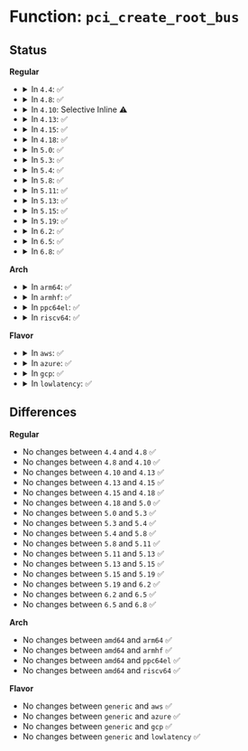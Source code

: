 # Function: <code>pci_create_root_bus</code>

## Status
<b>Regular</b>
<ul>
<li>
<details>
<summary>In <code>4.4</code>: ✅</summary>

```c
struct pci_bus *pci_create_root_bus(struct device *parent, int bus, struct pci_ops *ops, void *sysdata, struct list_head *resources);
```

**Collision:** Unique Global

**Inline:** No

**Transformation:** False

**Instances:**

```
In drivers/pci/probe.c (ffffffff81431eb0)
Location: drivers/pci/probe.c:2091
Inline: False
Direct callers:
  - drivers/pci/probe.c:pci_scan_bus
  - drivers/pci/probe.c:pci_scan_root_bus_msi
  - drivers/pci/probe.c:pci_scan_root_bus_msi
  - drivers/acpi/pci_root.c:acpi_pci_root_create
```
**Symbols:**

```
ffffffff81431eb0-ffffffff814322eb: pci_create_root_bus (STB_GLOBAL)
```
</details>
</li>
<li>
<details>
<summary>In <code>4.8</code>: ✅</summary>

```c
struct pci_bus *pci_create_root_bus(struct device *parent, int bus, struct pci_ops *ops, void *sysdata, struct list_head *resources);
```

**Collision:** Unique Global

**Inline:** No

**Transformation:** False

**Instances:**

```
In drivers/pci/probe.c (ffffffff8147d6e0)
Location: drivers/pci/probe.c:2129
Inline: False
Direct callers:
  - drivers/pci/probe.c:pci_scan_bus
  - drivers/pci/probe.c:pci_scan_root_bus_msi
  - drivers/pci/probe.c:pci_scan_root_bus_msi
  - drivers/acpi/pci_root.c:acpi_pci_root_create
```
**Symbols:**

```
ffffffff8147d6e0-ffffffff8147daf4: pci_create_root_bus (STB_GLOBAL)
```
</details>
</li>
<li>
<details>
<summary>In <code>4.10</code>: Selective Inline ⚠️</summary>

```c
struct pci_bus *pci_create_root_bus(struct device *parent, int bus, struct pci_ops *ops, void *sysdata, struct list_head *resources);
```

**Collision:** Unique Global

**Inline:** Selective

**Transformation:** False

**Instances:**

```
In drivers/pci/probe.c (ffffffff8149fb85)
Location: drivers/pci/probe.c:2310
Inline: True
Inline callers:
  - drivers/pci/probe.c:pci_scan_bus
Direct callers:
  - drivers/acpi/pci_root.c:acpi_pci_root_create
```
**Symbols:**

```
ffffffff8149f1a0-ffffffff8149f1b3: pci_create_root_bus (STB_GLOBAL)
```
</details>
</li>
<li>
<details>
<summary>In <code>4.13</code>: ✅</summary>

```c
struct pci_bus *pci_create_root_bus(struct device *parent, int bus, struct pci_ops *ops, void *sysdata, struct list_head *resources);
```

**Collision:** Unique Global

**Inline:** No

**Transformation:** False

**Instances:**

```
In drivers/pci/probe.c (ffffffff814a8ee0)
Location: drivers/pci/probe.c:2405
Inline: False
Direct callers:
  - drivers/pci/probe.c:pci_scan_bus
  - drivers/pci/probe.c:pci_scan_root_bus
  - drivers/pci/probe.c:pci_scan_root_bus
  - drivers/acpi/pci_root.c:acpi_pci_root_create
```
**Symbols:**

```
ffffffff814a8ee0-ffffffff814a8fca: pci_create_root_bus (STB_GLOBAL)
```
</details>
</li>
<li>
<details>
<summary>In <code>4.15</code>: ✅</summary>

```c
struct pci_bus *pci_create_root_bus(struct device *parent, int bus, struct pci_ops *ops, void *sysdata, struct list_head *resources);
```

**Collision:** Unique Global

**Inline:** No

**Transformation:** False

**Instances:**

```
In drivers/pci/probe.c (ffffffff814e7f10)
Location: drivers/pci/probe.c:2632
Inline: False
Direct callers:
  - drivers/pci/probe.c:pci_scan_bus
  - drivers/pci/probe.c:pci_scan_root_bus
  - drivers/pci/probe.c:pci_scan_root_bus
  - drivers/acpi/pci_root.c:acpi_pci_root_create
```
**Symbols:**

```
ffffffff814e7f10-ffffffff814e7ffa: pci_create_root_bus (STB_GLOBAL)
```
</details>
</li>
<li>
<details>
<summary>In <code>4.18</code>: ✅</summary>

```c
struct pci_bus *pci_create_root_bus(struct device *parent, int bus, struct pci_ops *ops, void *sysdata, struct list_head *resources);
```

**Collision:** Unique Global

**Inline:** No

**Transformation:** False

**Instances:**

```
In drivers/pci/probe.c (ffffffff815175a0)
Location: drivers/pci/probe.c:2816
Inline: False
Direct callers:
  - drivers/pci/probe.c:pci_scan_bus
  - drivers/pci/probe.c:pci_scan_root_bus
  - drivers/pci/probe.c:pci_scan_root_bus
  - drivers/acpi/pci_root.c:acpi_pci_root_create
```
**Symbols:**

```
ffffffff815175a0-ffffffff8151765e: pci_create_root_bus (STB_GLOBAL)
```
</details>
</li>
<li>
<details>
<summary>In <code>5.0</code>: ✅</summary>

```c
struct pci_bus *pci_create_root_bus(struct device *parent, int bus, struct pci_ops *ops, void *sysdata, struct list_head *resources);
```

**Collision:** Unique Global

**Inline:** No

**Transformation:** False

**Instances:**

```
In drivers/pci/probe.c (ffffffff8152d020)
Location: drivers/pci/probe.c:2942
Inline: False
Direct callers:
  - drivers/pci/probe.c:pci_scan_bus
  - drivers/pci/probe.c:pci_scan_root_bus
  - drivers/pci/probe.c:pci_scan_root_bus
  - drivers/acpi/pci_root.c:acpi_pci_root_create
```
**Symbols:**

```
ffffffff8152d020-ffffffff8152d0dd: pci_create_root_bus (STB_GLOBAL)
```
</details>
</li>
<li>
<details>
<summary>In <code>5.3</code>: ✅</summary>

```c
struct pci_bus *pci_create_root_bus(struct device *parent, int bus, struct pci_ops *ops, void *sysdata, struct list_head *resources);
```

**Collision:** Unique Global

**Inline:** No

**Transformation:** False

**Instances:**

```
In drivers/pci/probe.c (ffffffff8155b7c0)
Location: drivers/pci/probe.c:3168
Inline: False
Direct callers:
  - drivers/pci/probe.c:pci_scan_bus
  - drivers/pci/probe.c:pci_scan_root_bus
  - drivers/pci/probe.c:pci_scan_root_bus
  - drivers/acpi/pci_root.c:acpi_pci_root_create
```
**Symbols:**

```
ffffffff8155b7c0-ffffffff8155b881: pci_create_root_bus (STB_GLOBAL)
```
</details>
</li>
<li>
<details>
<summary>In <code>5.4</code>: ✅</summary>

```c
struct pci_bus *pci_create_root_bus(struct device *parent, int bus, struct pci_ops *ops, void *sysdata, struct list_head *resources);
```

**Collision:** Unique Global

**Inline:** No

**Transformation:** False

**Instances:**

```
In drivers/pci/probe.c (ffffffff8157c870)
Location: drivers/pci/probe.c:2902
Inline: False
Direct callers:
  - drivers/pci/probe.c:pci_scan_bus
  - drivers/pci/probe.c:pci_scan_root_bus
  - drivers/pci/probe.c:pci_scan_root_bus
  - drivers/acpi/pci_root.c:acpi_pci_root_create
```
**Symbols:**

```
ffffffff8157c870-ffffffff8157c931: pci_create_root_bus (STB_GLOBAL)
```
</details>
</li>
<li>
<details>
<summary>In <code>5.8</code>: ✅</summary>

```c
struct pci_bus *pci_create_root_bus(struct device *parent, int bus, struct pci_ops *ops, void *sysdata, struct list_head *resources);
```

**Collision:** Unique Global

**Inline:** No

**Transformation:** False

**Instances:**

```
In drivers/pci/probe.c (ffffffff81621da0)
Location: drivers/pci/probe.c:2954
Inline: False
Direct callers:
  - drivers/pci/probe.c:pci_scan_bus
  - drivers/pci/probe.c:pci_scan_root_bus
  - drivers/pci/probe.c:pci_scan_root_bus
  - drivers/acpi/pci_root.c:acpi_pci_root_create
```
**Symbols:**

```
ffffffff81621da0-ffffffff81621ec1: pci_create_root_bus (STB_GLOBAL)
```
</details>
</li>
<li>
<details>
<summary>In <code>5.11</code>: ✅</summary>

```c
struct pci_bus *pci_create_root_bus(struct device *parent, int bus, struct pci_ops *ops, void *sysdata, struct list_head *resources);
```

**Collision:** Unique Global

**Inline:** No

**Transformation:** False

**Instances:**

```
In drivers/pci/probe.c (ffffffff81648990)
Location: drivers/pci/probe.c:2961
Inline: False
Direct callers:
  - drivers/pci/probe.c:pci_scan_bus
  - drivers/pci/probe.c:pci_scan_root_bus
  - drivers/pci/probe.c:pci_scan_root_bus
  - drivers/acpi/pci_root.c:acpi_pci_root_create
```
**Symbols:**

```
ffffffff81648990-ffffffff81648ab1: pci_create_root_bus (STB_GLOBAL)
```
</details>
</li>
<li>
<details>
<summary>In <code>5.13</code>: ✅</summary>

```c
struct pci_bus *pci_create_root_bus(struct device *parent, int bus, struct pci_ops *ops, void *sysdata, struct list_head *resources);
```

**Collision:** Unique Global

**Inline:** No

**Transformation:** False

**Instances:**

```
In drivers/pci/probe.c (ffffffff8162b5b0)
Location: drivers/pci/probe.c:3005
Inline: False
Direct callers:
  - drivers/pci/probe.c:pci_scan_bus
  - drivers/pci/probe.c:pci_scan_root_bus
  - drivers/pci/probe.c:pci_scan_root_bus
  - drivers/acpi/pci_root.c:acpi_pci_root_create
```
**Symbols:**

```
ffffffff8162b5b0-ffffffff8162b671: pci_create_root_bus (STB_GLOBAL)
```
</details>
</li>
<li>
<details>
<summary>In <code>5.15</code>: ✅</summary>

```c
struct pci_bus *pci_create_root_bus(struct device *parent, int bus, struct pci_ops *ops, void *sysdata, struct list_head *resources);
```

**Collision:** Unique Global

**Inline:** No

**Transformation:** False

**Instances:**

```
In drivers/pci/probe.c (ffffffff8169aa80)
Location: drivers/pci/probe.c:3047
Inline: False
Direct callers:
  - drivers/pci/probe.c:pci_scan_bus
  - drivers/pci/probe.c:pci_scan_root_bus
  - drivers/pci/probe.c:pci_scan_root_bus
  - drivers/acpi/pci_root.c:acpi_pci_root_create
```
**Symbols:**

```
ffffffff8169aa80-ffffffff8169ab41: pci_create_root_bus (STB_GLOBAL)
```
</details>
</li>
<li>
<details>
<summary>In <code>5.19</code>: ✅</summary>

```c
struct pci_bus *pci_create_root_bus(struct device *parent, int bus, struct pci_ops *ops, void *sysdata, struct list_head *resources);
```

**Collision:** Unique Global

**Inline:** No

**Transformation:** False

**Instances:**

```
In drivers/pci/probe.c (ffffffff817bc210)
Location: drivers/pci/probe.c:3018
Inline: False
Direct callers:
  - drivers/pci/probe.c:pci_scan_bus
  - drivers/pci/probe.c:pci_scan_root_bus
  - drivers/pci/probe.c:pci_scan_root_bus
  - drivers/acpi/pci_root.c:acpi_pci_root_create
```
**Symbols:**

```
ffffffff817bc210-ffffffff817bc2d9: pci_create_root_bus (STB_GLOBAL)
```
</details>
</li>
<li>
<details>
<summary>In <code>6.2</code>: ✅</summary>

```c
struct pci_bus *pci_create_root_bus(struct device *parent, int bus, struct pci_ops *ops, void *sysdata, struct list_head *resources);
```

**Collision:** Unique Global

**Inline:** No

**Transformation:** False

**Instances:**

```
In drivers/pci/probe.c (ffffffff818d8080)
Location: drivers/pci/probe.c:3028
Inline: False
Direct callers:
  - drivers/pci/probe.c:pci_scan_bus
  - drivers/pci/probe.c:pci_scan_root_bus
  - drivers/pci/probe.c:pci_scan_root_bus
  - drivers/acpi/pci_root.c:acpi_pci_root_create
```
**Symbols:**

```
ffffffff818d8080-ffffffff818d8149: pci_create_root_bus (STB_GLOBAL)
```
</details>
</li>
<li>
<details>
<summary>In <code>6.5</code>: ✅</summary>

```c
struct pci_bus *pci_create_root_bus(struct device *parent, int bus, struct pci_ops *ops, void *sysdata, struct list_head *resources);
```

**Collision:** Unique Global

**Inline:** No

**Transformation:** False

**Instances:**

```
In drivers/pci/probe.c (ffffffff8191b350)
Location: drivers/pci/probe.c:3042
Inline: False
Direct callers:
  - drivers/pci/probe.c:pci_scan_bus
  - drivers/pci/probe.c:pci_scan_root_bus
  - drivers/pci/probe.c:pci_scan_root_bus
  - drivers/acpi/pci_root.c:acpi_pci_root_create
```
**Symbols:**

```
ffffffff8191b350-ffffffff8191b419: pci_create_root_bus (STB_GLOBAL)
```
</details>
</li>
<li>
<details>
<summary>In <code>6.8</code>: ✅</summary>

```c
struct pci_bus *pci_create_root_bus(struct device *parent, int bus, struct pci_ops *ops, void *sysdata, struct list_head *resources);
```

**Collision:** Unique Global

**Inline:** No

**Transformation:** False

**Instances:**

```
In drivers/pci/probe.c (ffffffff81963780)
Location: drivers/pci/probe.c:3091
Inline: False
Direct callers:
  - drivers/pci/probe.c:pci_scan_bus
  - drivers/pci/probe.c:pci_scan_root_bus
  - drivers/pci/probe.c:pci_scan_root_bus
  - drivers/acpi/pci_root.c:acpi_pci_root_create
```
**Symbols:**

```
ffffffff81963780-ffffffff81963849: pci_create_root_bus (STB_GLOBAL)
```
</details>
</li>
</ul>
<b>Arch</b>
<ul>
<li>
<details>
<summary>In <code>arm64</code>: ✅</summary>

```c
struct pci_bus *pci_create_root_bus(struct device *parent, int bus, struct pci_ops *ops, void *sysdata, struct list_head *resources);
```

**Collision:** Unique Global

**Inline:** No

**Transformation:** False

**Instances:**

```
In drivers/pci/probe.c (ffff8000106dffb0)
Location: drivers/pci/probe.c:2902
Inline: False
Direct callers:
  - drivers/pci/probe.c:pci_scan_bus
  - drivers/pci/probe.c:pci_scan_root_bus
  - drivers/pci/probe.c:pci_scan_root_bus
  - drivers/acpi/pci_root.c:acpi_pci_root_create
```
**Symbols:**

```
ffff8000106dffb0-ffff8000106e0068: pci_create_root_bus (STB_GLOBAL)
```
</details>
</li>
<li>
<details>
<summary>In <code>armhf</code>: ✅</summary>

```c
struct pci_bus *pci_create_root_bus(struct device *parent, int bus, struct pci_ops *ops, void *sysdata, struct list_head *resources);
```

**Collision:** Unique Global

**Inline:** No

**Transformation:** False

**Instances:**

```
In drivers/pci/probe.c (c087bc74)
Location: drivers/pci/probe.c:2902
Inline: False
Direct callers:
  - drivers/pci/probe.c:pci_scan_bus
  - drivers/pci/probe.c:pci_scan_root_bus
  - drivers/pci/probe.c:pci_scan_root_bus
```
**Symbols:**

```
c087bc74-c087bd1c: pci_create_root_bus (STB_GLOBAL)
```
</details>
</li>
<li>
<details>
<summary>In <code>ppc64el</code>: ✅</summary>

```c
struct pci_bus *pci_create_root_bus(struct device *parent, int bus, struct pci_ops *ops, void *sysdata, struct list_head *resources);
```

**Collision:** Unique Global

**Inline:** No

**Transformation:** False

**Instances:**

```
In drivers/pci/probe.c (c000000000858cd0)
Location: drivers/pci/probe.c:2902
Inline: False
Direct callers:
  - arch/powerpc/kernel/pci-common.c:pcibios_scan_phb
  - drivers/pci/probe.c:pci_scan_bus
  - drivers/pci/probe.c:pci_scan_root_bus
  - drivers/pci/probe.c:pci_scan_root_bus
```
**Symbols:**

```
c000000000858cd0-c000000000858dc4: pci_create_root_bus (STB_GLOBAL)
```
</details>
</li>
<li>
<details>
<summary>In <code>riscv64</code>: ✅</summary>

```c
struct pci_bus *pci_create_root_bus(struct device *parent, int bus, struct pci_ops *ops, void *sysdata, struct list_head *resources);
```

**Collision:** Unique Global

**Inline:** No

**Transformation:** False

**Instances:**

```
In drivers/pci/probe.c (ffffffe0004b7ee4)
Location: drivers/pci/probe.c:2902
Inline: False
Direct callers:
  - drivers/pci/probe.c:pci_scan_bus
  - drivers/pci/probe.c:pci_scan_root_bus
  - drivers/pci/probe.c:pci_scan_root_bus
```
**Symbols:**

```
ffffffe0004b7ee4-ffffffe0004b7f8a: pci_create_root_bus (STB_GLOBAL)
```
</details>
</li>
</ul>
<b>Flavor</b>
<ul>
<li>
<details>
<summary>In <code>aws</code>: ✅</summary>

```c
struct pci_bus *pci_create_root_bus(struct device *parent, int bus, struct pci_ops *ops, void *sysdata, struct list_head *resources);
```

**Collision:** Unique Global

**Inline:** No

**Transformation:** False

**Instances:**

```
In drivers/pci/probe.c (ffffffff81570d90)
Location: drivers/pci/probe.c:2902
Inline: False
Direct callers:
  - drivers/pci/probe.c:pci_scan_bus
  - drivers/pci/probe.c:pci_scan_root_bus
  - drivers/pci/probe.c:pci_scan_root_bus
  - drivers/acpi/pci_root.c:acpi_pci_root_create
```
**Symbols:**

```
ffffffff81570d90-ffffffff81570e51: pci_create_root_bus (STB_GLOBAL)
```
</details>
</li>
<li>
<details>
<summary>In <code>azure</code>: ✅</summary>

```c
struct pci_bus *pci_create_root_bus(struct device *parent, int bus, struct pci_ops *ops, void *sysdata, struct list_head *resources);
```

**Collision:** Unique Global

**Inline:** No

**Transformation:** False

**Instances:**

```
In drivers/pci/probe.c (ffffffff8155f4f0)
Location: drivers/pci/probe.c:2902
Inline: False
Direct callers:
  - drivers/pci/probe.c:pci_scan_bus
  - drivers/pci/probe.c:pci_scan_root_bus
  - drivers/pci/probe.c:pci_scan_root_bus
  - drivers/acpi/pci_root.c:acpi_pci_root_create
```
**Symbols:**

```
ffffffff8155f4f0-ffffffff8155f5b1: pci_create_root_bus (STB_GLOBAL)
```
</details>
</li>
<li>
<details>
<summary>In <code>gcp</code>: ✅</summary>

```c
struct pci_bus *pci_create_root_bus(struct device *parent, int bus, struct pci_ops *ops, void *sysdata, struct list_head *resources);
```

**Collision:** Unique Global

**Inline:** No

**Transformation:** False

**Instances:**

```
In drivers/pci/probe.c (ffffffff815705c0)
Location: drivers/pci/probe.c:2902
Inline: False
Direct callers:
  - drivers/pci/probe.c:pci_scan_bus
  - drivers/pci/probe.c:pci_scan_root_bus
  - drivers/pci/probe.c:pci_scan_root_bus
  - drivers/acpi/pci_root.c:acpi_pci_root_create
```
**Symbols:**

```
ffffffff815705c0-ffffffff81570681: pci_create_root_bus (STB_GLOBAL)
```
</details>
</li>
<li>
<details>
<summary>In <code>lowlatency</code>: ✅</summary>

```c
struct pci_bus *pci_create_root_bus(struct device *parent, int bus, struct pci_ops *ops, void *sysdata, struct list_head *resources);
```

**Collision:** Unique Global

**Inline:** No

**Transformation:** False

**Instances:**

```
In drivers/pci/probe.c (ffffffff8158aaa0)
Location: drivers/pci/probe.c:2902
Inline: False
Direct callers:
  - drivers/pci/probe.c:pci_scan_bus
  - drivers/pci/probe.c:pci_scan_root_bus
  - drivers/pci/probe.c:pci_scan_root_bus
  - drivers/acpi/pci_root.c:acpi_pci_root_create
```
**Symbols:**

```
ffffffff8158aaa0-ffffffff8158ab61: pci_create_root_bus (STB_GLOBAL)
```
</details>
</li>
</ul>

## Differences
<b>Regular</b>
<ul>
<li>
No changes between <code>4.4</code> and <code>4.8</code> ✅
</li>
<li>
No changes between <code>4.8</code> and <code>4.10</code> ✅
</li>
<li>
No changes between <code>4.10</code> and <code>4.13</code> ✅
</li>
<li>
No changes between <code>4.13</code> and <code>4.15</code> ✅
</li>
<li>
No changes between <code>4.15</code> and <code>4.18</code> ✅
</li>
<li>
No changes between <code>4.18</code> and <code>5.0</code> ✅
</li>
<li>
No changes between <code>5.0</code> and <code>5.3</code> ✅
</li>
<li>
No changes between <code>5.3</code> and <code>5.4</code> ✅
</li>
<li>
No changes between <code>5.4</code> and <code>5.8</code> ✅
</li>
<li>
No changes between <code>5.8</code> and <code>5.11</code> ✅
</li>
<li>
No changes between <code>5.11</code> and <code>5.13</code> ✅
</li>
<li>
No changes between <code>5.13</code> and <code>5.15</code> ✅
</li>
<li>
No changes between <code>5.15</code> and <code>5.19</code> ✅
</li>
<li>
No changes between <code>5.19</code> and <code>6.2</code> ✅
</li>
<li>
No changes between <code>6.2</code> and <code>6.5</code> ✅
</li>
<li>
No changes between <code>6.5</code> and <code>6.8</code> ✅
</li>
</ul>
<b>Arch</b>
<ul>
<li>
No changes between <code>amd64</code> and <code>arm64</code> ✅
</li>
<li>
No changes between <code>amd64</code> and <code>armhf</code> ✅
</li>
<li>
No changes between <code>amd64</code> and <code>ppc64el</code> ✅
</li>
<li>
No changes between <code>amd64</code> and <code>riscv64</code> ✅
</li>
</ul>
<b>Flavor</b>
<ul>
<li>
No changes between <code>generic</code> and <code>aws</code> ✅
</li>
<li>
No changes between <code>generic</code> and <code>azure</code> ✅
</li>
<li>
No changes between <code>generic</code> and <code>gcp</code> ✅
</li>
<li>
No changes between <code>generic</code> and <code>lowlatency</code> ✅
</li>
</ul>
